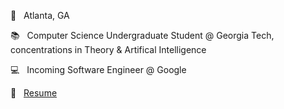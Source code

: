 📍 &nbsp; Atlanta, GA

📚 &nbsp; Computer Science Undergraduate Student @ Georgia Tech, concentrations in Theory & Artifical Intelligence

💻 &nbsp; Incoming Software Engineer @ Google

💼 &nbsp; [Resume](https://github.com/dsoman24/resume/blob/master/daniel_oman_resume.pdf)


<!-- https://github.com/ikatyang/emoji-cheat-sheet/blob/master/README.md -->
